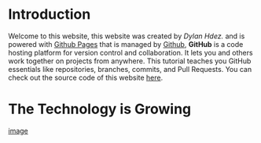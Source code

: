 # Introduction
Welcome to this website, this website was created by _Dylan Hdez._ and is powered with [Github Pages](https://pages.github.com/) that is managed by [Github](https://github.com/), **GitHub** is a code hosting platform for version control and collaboration. It lets you and others work together on projects from anywhere. This tutorial teaches you GitHub essentials like repositories, branches, commits, and Pull Requests. You can check out the source code of this website [here](https://github.com/UltimateDystrom/The-Technology-is-Growing). 

# The Technology is Growing
[image](https://itbrief.co.nz/uploads/story/2020/08/24/GettyImages-1215836494.jpg)
